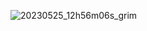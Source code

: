 ![20230525_12h56m06s_grim](https://github.com/head-gardener/dotfiles/assets/49650767/8b46dbd8-2627-4148-ae55-2ae9a81beeef)
